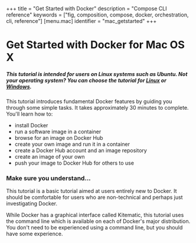 +++
title = "Get Started with Docker"
description = "Compose CLI reference"
keywords = ["fig, composition, compose, docker, orchestration, cli,  reference"]
[menu.mac]
identifier = "mac_getstarted"
+++

# Get Started with Docker for Mac OS X

##### This tutorial is intended for users on Linux systems such as Ubuntu. Not your operating system? You can choose the tutorial for [Linux](/linux/started) or [Windows](/windows/started).

This tutorial introduces fundamental Docker features by guiding you through some
simple tasks. It takes approximately 30 minutes to complete. You'll learn how to:

* install Docker
* run a software image in a container
* browse for an image on Docker Hub
* create your own image and run it in a container
* create a Docker Hub account and an image repository
* create an image of your own
* push your image to Docker Hub for others to use


### Make sure you understand...

This tutorial is a basic tutorial aimed at users entirely new to Docker. It should be comfortable for users who are non-technical and perhaps just investigating Docker.

While Docker has a graphical interface called Kitematic, this tutorial uses the
command line which is available on each of Docker's major distribution. You don't need to be experienced using a command line, but you should have some experience.



	




		

	

	
